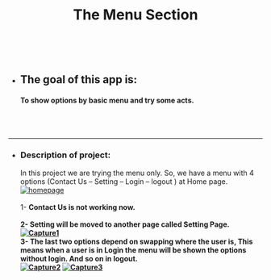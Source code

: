 <h1 align="center"> The Menu Section</h1>


<br /><br /><br />
<ul>
<li><h2> The goal of this app is:</h2> </li>
<h4> To show options by basic menu and try some acts.</h4>
</ul>

<br /><br />
<hr>
<ul>
<li><h3> Description of project:</h3></li>
In this project we are trying the menu only. So, we have a menu with 4 options (Contact Us – Setting – Login – logout ) at Home page.  <br />
  <a href="https://ibb.co/St8Qv8k"><img src="https://i.ibb.co/n7v3kvX/homepage.jpg" alt="homepage" border="0"></a>  <br /><br />
1- <b>Contact Us<b/> is not working now.  <br /><br />
2-  <b> Setting <b/> will be moved to another page called Setting Page. <br />
  <a href="https://ibb.co/dQXVqpj"><img src="https://i.ibb.co/wK8PXQB/Capture1.jpg" alt="Capture1" border="0"></a> <br />
3- The last two options depend on swapping where the user is, This means when a user is in Login the menu will be shown the options without login. And so on in logout.<br />
<a href="https://ibb.co/0ZtBvSR"><img src="https://i.ibb.co/sQH5zGd/Capture2.jpg" alt="Capture2" border="0"></a>
<a href="https://ibb.co/nLfznsR"><img src="https://i.ibb.co/BCjqrVw/Capture3.jpg" alt="Capture3" border="0"></a><br />
  
</ul>
  
 
